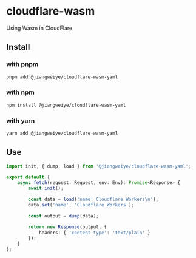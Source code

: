 # cloudflare-wasm

Using Wasm in CloudFlare

## Install

### with pnpm

```bash
pnpm add @jiangweiye/cloudflare-wasm-yaml
```

### with npm

```bash
npm install @jiangweiye/cloudflare-wasm-yaml
```

### with yarn

```bash
yarn add @jiangweiye/cloudflare-wasm-yaml
```

## Use

```typescript
import init, { dump, load } from '@jiangweiye/cloudflare-wasm-yaml';

export default {
    async fetch(request: Request, env: Env): Promise<Response> {
        await init();

        const data = load('name: Cloudflare Workers\n');
        data.set('name', 'Cloudflare Workers');

        const output = dump(data);

        return new Response(output, {
            headers: { 'content-type': 'text/plain' }
        });
    }
};
```
